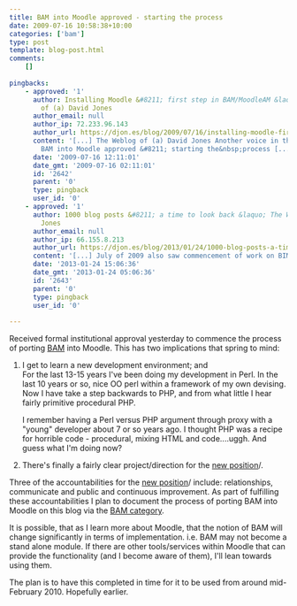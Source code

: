 ```yaml
---
title: BAM into Moodle approved - starting the process
date: 2009-07-16 10:58:38+10:00
categories: ['bam']
type: post
template: blog-post.html
comments:
    []
    
pingbacks:
    - approved: '1'
      author: Installing Moodle &#8211; first step in BAM/MoodleAM &laquo; The Weblog
        of (a) David Jones
      author_email: null
      author_ip: 72.233.96.143
      author_url: https://djon.es/blog/2009/07/16/installing-moodle-first-step-in-bammoodleam/
      content: '[...] The Weblog of (a) David Jones Another voice in the blogosphere    &laquo;
        BAM into Moodle approved &#8211; starting the&nbsp;process [...]'
      date: '2009-07-16 12:11:01'
      date_gmt: '2009-07-16 02:11:01'
      id: '2642'
      parent: '0'
      type: pingback
      user_id: '0'
    - approved: '1'
      author: 1000 blog posts &#8211; a time to look back &laquo; The Weblog of (a) David
        Jones
      author_email: null
      author_ip: 66.155.8.213
      author_url: https://djon.es/blog/2013/01/24/1000-blog-posts-a-time-to-look-back/
      content: '[...] July of 2009 also saw commencement of work on BIM [...]'
      date: '2013-01-24 15:06:36'
      date_gmt: '2013-01-24 05:06:36'
      id: '2643'
      parent: '0'
      type: pingback
      user_id: '0'
    
---
```

Received formal institutional approval yesterday to commence the process of porting [BAM](/blog2/research/bam-blog-aggregation-management/) into Moodle. This has two implications that spring to mind:

1. I get to learn a new development environment; and  
    For the last 13-15 years I've been doing my development in Perl. In the last 10 years or so, nice OO perl within a framework of my own devising. Now I have take a step backwards to PHP, and from what little I hear fairly primitive procedural PHP.
    
    I remember having a Perl versus PHP argument through proxy with a "young" developer about 7 or so years ago. I thought PHP was a recipe for horrible code - procedural, mixing HTML and code....uggh. And guess what I'm doing now?
    
2. There's finally a fairly clear project/direction for the [new position](/blog2/2009/08/20/elearning-and-innovation-specialist-report-1-4-20-august)/.

Three of the accountabilities for the [new position](/blog2/2009/08/20/elearning-and-innovation-specialist-report-1-4-20-august)/ include: relationships, communicate and public and continuous improvement. As part of fulfilling these accountabilities I plan to document the process of porting BAM into Moodle on this blog via the [BAM category](/blog2/category/bam/).

It is possible, that as I learn more about Moodle, that the notion of BAM will change significantly in terms of implementation. i.e. BAM may not become a stand alone module. If there are other tools/services within Moodle that can provide the functionality (and I become aware of them), I'll lean towards using them.

The plan is to have this completed in time for it to be used from around mid-February 2010. Hopefully earlier.
